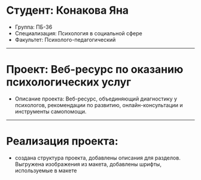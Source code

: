 # Студент: Конакова Яна
- Группа: ПБ-36
- Специализация: Психология в социальной сфере
- Факультет: Психолого-педагогический 
---
# Проект: Веб-ресурс по оказанию психологических услуг
- Описание проекта: Веб-ресурс, объединяющий диагностику у психологов, рекомендации по развитию, онлайн-консультации и инструменты самопомощи.
---
# Реализация проекта:
- создана структура проекта, добавлены описания для разделов. Выгружена изображения из макета, добавлены шрифты, используемые в макете